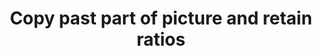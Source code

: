 ---
title: 'Copy past part of picture and retain ratios'
redirect_to:
  - 'https://discuss.pencil2d.org/t/copy-past-part-of-picture-and-retain-ratios/1171'
---